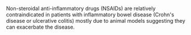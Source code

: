 Non-steroidal anti-inflammatory drugs (NSAIDs) are relatively contraindicated in patients with inflammatory bowel disease (Crohn's disease or ulcerative colitis) mostly due to animal models suggesting they can exacerbate the disease.
